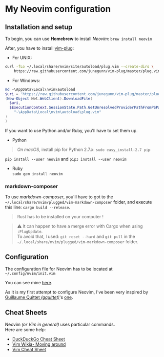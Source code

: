 # My Neovim configuration


## Installation and setup

To begin, you can use **Homebrew** to install _Neovim_:  ```brew install neovim```  

After, you have to install [vim-plug](https://github.com/junegunn/vim-plug):
- For UNIX:
```bash
curl -fLo ~/.local/share/nvim/site/autoload/plug.vim --create-dirs \
    https://raw.githubusercontent.com/junegunn/vim-plug/master/plug.vim
```
- For Windows:
```powershell
md ~\AppData\Local\nvim\autoload
$uri = 'https://raw.githubusercontent.com/junegunn/vim-plug/master/plug.vim'
(New-Object Net.WebClient).DownloadFile(
  $uri,
  $ExecutionContext.SessionState.Path.GetUnresolvedProviderPathFromPSPath(
    "~\AppData\Local\nvim\autoload\plug.vim"
)
)
```

If you want to use Python and/or Ruby, you'll have to set them up.

- Python
> _On macOS_, install pip for Python 2.7.x: ```sudo easy_install-2.7 pip```

```pip install --user neovim``` and ```pip3 install --user neovim```

-  Ruby  
```sudo gem install neovim```

### markdown-composer

To use _markdown-composer_, you'll have to got to the ```~/.local/share/nvim/plugged/vim-markdown-composer``` folder,
and execute this line: ```cargo build --release```.

> Rust has to be installed on your computer !

> ⚠️ It can happen to have a merge error with Cargo when using ```:PlugUpdate```.  
> To avoid that, I used: ```git reset --hard``` and ```git pull``` in the ```~/.local/share/nvim/plugged/vim-markdown-composer``` folder.

## Configuration

The configuration file for Neovim has to be located at ```~/.config/nvim/init.vim```

You can see mine [here](init.vim).

As it is my first attempt to configure Neovim, I've been very inspired by [Guillaume Quittet _(gquittet)_](https://github.com/gquittet)'s [one](https://github.com/gquittet/myworld/blob/master/Configurations/neovim/init.vim).

## Cheat Sheets

Neovim _(or Vim in general)_ uses particular commands.  
Here are some help:
- [DuckDuckGo Cheat Sheet](https://duckduckgo.com/?q=vim+cheat+sheet&iax=cheatsheet&ia=cheatsheet#)
- [Vim Wikia- Moving around](http://vim.wikia.com/wiki/Moving_around)
- [Vim Cheat Sheet](Vim.png)
